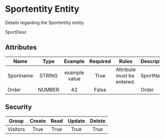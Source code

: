 <!--
@bot-written

WARNING AND NOTICE
Any access, download, storage, and/or use of this source code is subject to the terms and conditions of the
Full Software Licence as accepted by you before being granted access to this source code and other materials,
the terms of which can be accessed on the Codebots website at https://codebots.com/full-software-license. Any
commercial use in contravention of the terms of the Full Software Licence may be pursued by Codebots through
licence termination and further legal action, and be required to indemnify Codebots for any loss or damage,
including interest and costs. You are deemed to have accepted the terms of the Full Software Licence on any
access, download, storage, and/or use of this source code.

BOT WARNING
This file is bot-written.
Any changes out side of "protected regions" will be lost next time the bot makes any changes.
-->

# Sportentity Entity

Details regarding the Sportentity entity.

SportDesc

<!-- % protected region % [Add summary docs here] off begin -->
<!-- % protected region % [Add summary docs here] end -->

## Attributes
| Name | Type | Example | Required | Rules | Description |
| ---- | :----: | :--------: | :-----: | ----- | ----- |
| Sportname | STRING | example value | True | Attribute must be entered. | SportName | 
| Order | NUMBER | 42 | False |  | Order | 


## Security
| Group  | Create | Read | Update | Delete |
| ---- | :----: | :----:  | :----:  | :----:  |
| Visitors | True | True | True | True |

<!-- % protected region % [Add any additional documentation here] off begin -->
<!-- % protected region % [Add any additional documentation here] end -->

